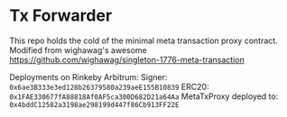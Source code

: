 # Tx Forwarder

This repo holds the cold of the minimal meta transaction proxy contract.
Modified from wighawag's awesome https://github.com/wighawag/singleton-1776-meta-transaction

Deployments on Rinkeby Arbitrum:
Signer: `0x6ae3B333e3ed128b26379580a239aeE155B10839`
ERC20: `0x1FAE330677fA88818Af0AF5ca300D682D21a64Aa`
MetaTxProxy deployed to: `0x4bddC12582a3198ae298199d447f86Cb913FF22E`